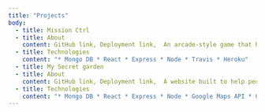 ```yaml
---
title: "Projects"
body:
  - title: Mission Ctrl
  - title: About
    content: GitHub link, Deployment link,  An arcade-style game that helps developers become more efficient coders by teaching VS code short cuts. Built in 10 days using agile processes as part of Makers final group project.
  - title: Technologies
    content: "* Mongo DB * React * Express * Node * Travis * Heroku"
  - title: My Secret garden
  - title: About
    content: GitHub link, Deployment link,  A website built to help people locate gardens in and around London.
  - title: Technologies
    content: "* Mongo DB * React * Express * Node * Google Maps API * CircleCI * Netlify"
---
```

